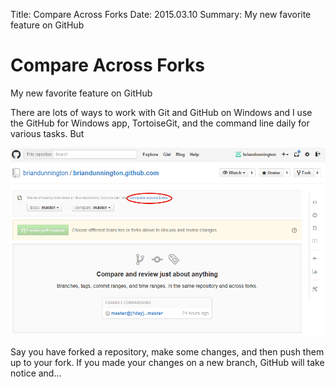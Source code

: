 ﻿Title: Compare Across Forks
Date: 2015.03.10
Summary: My new favorite feature on GitHub

<!-- Main hero unit for a primary marketing message or call to action -->
<div class="hero-unit">
<h1>Compare Across Forks</h1>
<p>My new favorite feature on GitHub</p>
</div>

There are lots of ways to work with Git and GitHub on Windows and I use the GitHub for Windows app, TortoiseGit, and the command line daily for various tasks. But

<img src="/images/compare_across_forks.png" width="570">

Say you have forked a repository, make some changes, and then push them up to your fork. If you made your changes on a new branch, GitHub will take notice and...